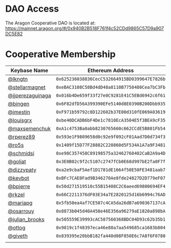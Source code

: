 # DAO Access
The Aragon Cooperative DAO is located at: https://mainnet.aragon.org/#/0x940B2B518F761f4c52CDd9865C57D9a907DC5E82

# Cooperative Membership
| Keybase Name | Ethereum Address |
|----------|:-------------:|
| [@lkngtn](https://keybase.io/lkngtn) | `0x625236038836CecC532664915BD0399647E7826b` |
| [@stellarmagnet](https://keybase.io/stellarmagnet) | `0xeBAC3108C58Bd4dD48a8110B7750480Cea7bC3Fb`  |
| [@jjperezaguinaga](https://keybase.io/jjperezaguinaga) | `0x016b4De659f33f27e0C9281E41C5EBd6942c6f61` |
| [@bingen](https://keybase.io/bingen) | `0x6F82dfD56A399390EFe5140d8E0390B200Dbb935` |
| [@imestin](https://keybase.io/imestin) | `0xF971b59792c8D122602b37E00d310fE069A03619` |
| [@louisgrx](https://keybase.io/louisgrx) | `0xbe40DCADB6bF4De1c7810EcA3504E5f3BEA9cF35` |
| [@maxsemenchuk](https://keybase.io/maxsemenchuk) | `0xA1c4753Ba0abb8230765660c662CCdE5B801Fb54` |
| [@rperez89](https://keybase.io/rperez89) | `0x593e1F9809658d0c92e9f092cF01Aad7D0d734f3` |
| [@ro5s](https://keybase.io/ro5s) | `0x1409f15D77F28882C220860d5F534A1A7a9F3481` |
| [@schmidsi](https://keybase.io/schmidsi) | `0xe98C357458C89198575a32462760402CaB2A9a4D` |
| [@goliat](https://keybase.io/goliat) | `0x3E0B02c9f2c5107c2747fCb0E68d997bE2fa0F7f` |
| [@dizzypaty](https://keybase.io/dizzypaty) | `0xa2e9cbaF5Aef1D1781dE1664f50E50FE3481aab7` |
| [@kevbot](https://keybase.io/kevbot) | `0xBFc7CAE0Fad9B346270Ae8fde24827D2D779eF07`|
| [@bpierre](https://keybase.io/bpierre) | `0x50d271519510c55B15408C2C6aeed69800694EF4`|
| [@rkzel](https://keybase.io/rkzel) | `0x66C2211376dF03E34a7E2820125d16b6994c76AD`|
| [@mariapg](https://keybase.io/mariapg) | `0x5fb50ea4af7CE507c4CA5da26dB7a690367137cA`|
| [@osarrouy](https://keybase.io/osarrouy) | `0x8873b045d40A458e46E356a96279aE1820a898bA`|
| [@julian_brooks](https://keybase.io/julian_brooks) | `0x505559E39993cAC587560368BDC04D93c62b35b1`|
| [@ottog](https://keybase.io/ottog) | `0x9819c1f48397eca46e80a7aa549685ca1683b804`|
| [@giveth](https://keybase.io/giveth) | `0x839395e20bbB182fa440d08F850E6c7A8f6F0780`|
| | |
